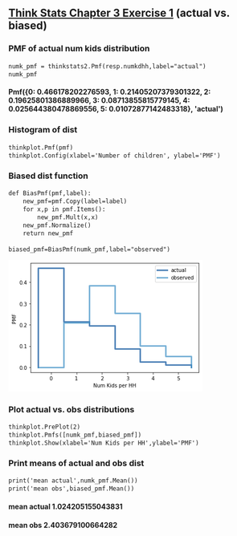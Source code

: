## [Think Stats Chapter 3 Exercise 1](http://greenteapress.com/thinkstats2/html/thinkstats2004.html#toc31) (actual vs. biased)

### PMF of actual num kids distribution
```
numk_pmf = thinkstats2.Pmf(resp.numkdhh,label="actual")
numk_pmf
```
#### Pmf({0: 0.466178202276593, 1: 0.21405207379301322, 2: 0.19625801386889966, 3: 0.08713855815779145, 4: 0.025644380478869556, 5: 0.01072877142483318}, 'actual')

### Histogram of dist
```
thinkplot.Pmf(pmf)
thinkplot.Config(xlabel='Number of children', ylabel='PMF')
```

### Biased dist function
```
def BiasPmf(pmf,label):
    new_pmf=pmf.Copy(label=label)
    for x,p in pmf.Items():
        new_pmf.Mult(x,x)
    new_pmf.Normalize()
    return new_pmf

biased_pmf=BiasPmf(numk_pmf,label="observed")
```

![Ch03_Table1](../../img/Ch03_table1.png)


### Plot actual vs. obs distributions
```
thinkplot.PrePlot(2)
thinkplot.Pmfs([numk_pmf,biased_pmf])
thinkplot.Show(xlabel='Num Kids per HH',ylabel='PMF')
```

### Print means of actual and obs dist
```
print('mean actual',numk_pmf.Mean())
print('mean obs',biased_pmf.Mean())
```
#### mean actual 1.024205155043831
#### mean obs 2.403679100664282
